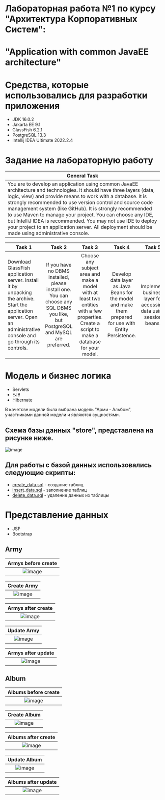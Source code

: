 # Лабораторная работа №1  по курсу "Архитектура Корпоративных Систем": 
# "Application with common JavaEE architecture"

# Средства, которые использовались для разработки приложения
- JDK 16.0.2
- Jakarta EE 9.1
- GlassFish 6.2.1
- PostgreSQL 13.3
- Intellij IDEA Ultimate 2022.2.4

# Задание на лабораторную работу

|               General Task             |
|------------------------------------------------------------------|
|   You are to develop an application using common JavaEE architecture and technologies. It should have three layers (data, logic, view) and provide means to work with a database. It is strongly recommended to use version control and source code management system (like GitHub). It is strongly recommended to use Maven to manage your project. You can choose any IDE, but IntelliJ IDEA is recommended. You may not use IDE to deploy your project to an application server. All deployment should be made using administrative console.  |

| Task 1 |   Task 2  |  Task 3 |  Task 4  |  Task 5 |  Task 6 |  Task 7 |
|--------|:---------:|:-------:|:--------:|:-------:|:-------:|--------:|
|    Download GlassFish application server. Install it by unpacking the archive. Start the application server. Open an administrative console and go through its controls.    |     If you have no DBMS installed, please install one. You can choose any SQL DBMS you like, but PostgreSQL and MySQL are preferred.      |     Choose any subject area and make a model with at least two entities with a few properties. Create a script to make a database for your model.    |     Develop data layer as Java Beans for the model and make them prepared for use with Entity Persistence.     |    Implement business layer for accessing data using session beans.     |     Implement view layer using any technology of your choice, which is applicable here.    |     Make everything work together...    |

# Модель и бизнес логика
- Servlets
- EJB
- Hibernate

В качетсве модели была выбрана модель "Арми - Альбом", участниками данной модели и являются сущностями.

## Схема базы данных "store", представлена на рисунке ниже.
![image](https://github.com/WonMin13/ESA_Labs/assets/154375695/dc9eac5a-8cdb-4bf8-a324-66370d42be7f)

## Для работы с базой данных использовались следующие скрипты:
- [create_data.sql](https://github.com/WonMin13/ESA_Labs/blob/main/LR1_Dubman_Application%20with%20common%20JavaEE%20architecture/labworkfinal1/sql_scripts/create_data.sql) - создание таблиц
- [insert_data.sql](https://github.com/WonMin13/ESA_Labs/blob/main/LR1_Dubman_Application%20with%20common%20JavaEE%20architecture/labworkfinal1/sql_scripts/insert_data.sql) - заполнение таблиц
- [delete_data.sql](https://github.com/WonMin13/ESA_Labs/blob/main/LR1_Dubman_Application%20with%20common%20JavaEE%20architecture/labworkfinal1/sql_scripts/delete_data.sql) - удаление данных из таблицы


# Представление данных
- JSP
- Bootstrap


## Army

|              Armys before create                |           
|:-----------------------------------------------:|
| ![image](https://github.com/WonMin13/ESA_Labs/assets/154375695/37d6cdfa-ed64-4ea8-9bc2-c82967594af0) |


|                   Create Army                   |
|:-----------------------------------------------:|
| ![image](https://github.com/WonMin13/ESA_Labs/assets/154375695/015649d7-a978-44bf-aa4f-ef05ebfdbdf6) |


|               Armys after create                |           
|:-----------------------------------------------:|
| ![image](https://github.com/WonMin13/ESA_Labs/assets/154375695/7dec4033-b2c3-4f5c-a674-9c3b2aab1456) |


|                   Update Army                   |
|:-----------------------------------------------:|
| ![image](https://github.com/WonMin13/ESA_Labs/assets/154375695/0684a43e-93d2-4800-aaf2-0b18e0a18660) |


|              Armys after update                 |
|:-----------------------------------------------:|
| ![image](https://github.com/WonMin13/ESA_Labs/assets/154375695/a7e3193d-e712-4c2e-a9c5-c45c8b1f8bc9) |





## Album

|              Albums before create               |           
|:-----------------------------------------------:|
| ![image](https://github.com/WonMin13/ESA_Labs/assets/154375695/cf4b14a2-da2d-440e-aab5-6bfd169d0d4d) |


|                  Create Album                   |
|:-----------------------------------------------:|
| ![image](https://github.com/WonMin13/ESA_Labs/assets/154375695/9c6d7a0e-ad8f-4dc3-be8e-2598eb7ff3c9) |


|              Albums after create                |           
|:-----------------------------------------------:|
| ![image](https://github.com/WonMin13/ESA_Labs/assets/154375695/bf2aaf3c-3eac-4a5e-823f-e5f300fb7ebb) |


|                  Update Album                   |
|:-----------------------------------------------:|
| ![image](https://github.com/WonMin13/ESA_Labs/assets/154375695/8ba12d0a-16ba-4d5f-bf35-898793118409) |


|              Albums after update                |
|:-----------------------------------------------:|
| ![image](https://github.com/WonMin13/ESA_Labs/assets/154375695/2114228b-ab95-4d16-8280-d29cd5bbb0e8) |
